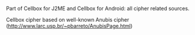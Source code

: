 Part of Cellbox for J2ME and Cellbox for Android: all cipher related sources.

Cellbox cipher based on well-known Anubis cipher (http://www.larc.usp.br/~pbarreto/AnubisPage.html)